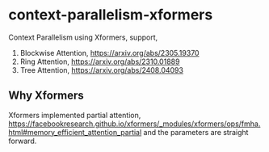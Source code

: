 # context-parallelism-xformers

Context Parallelism using Xformers, support,

1. Blockwise Attention, https://arxiv.org/abs/2305.19370
2. Ring Attention, https://arxiv.org/abs/2310.01889
3. Tree Attention, https://arxiv.org/abs/2408.04093

## Why Xformers

Xformers implemented partial attention, https://facebookresearch.github.io/xformers/_modules/xformers/ops/fmha.html#memory_efficient_attention_partial and the parameters are straight forward.